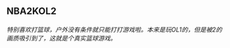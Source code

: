 ## NBA2KOL2
###### 特别喜欢打篮球，户外没有条件就只能打打游戏啦。本来是玩OL1的，但是被2的画质吸引到了，这就是个真实篮球游戏。
<base-photolist value="games/NBA2KOL2/" imgName="NBA2KOL2" :number="14"/>